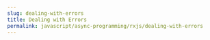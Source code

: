 ```yaml
---
slug: dealing-with-errors
title: Dealing with Errors
permalink: javascript/async-programming/rxjs/dealing-with-errors
---
```

